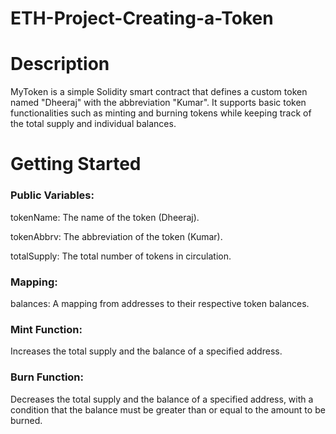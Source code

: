 # ETH-Project-Creating-a-Token
# Description
MyToken is a simple Solidity smart contract that defines a custom token named "Dheeraj" with the abbreviation "Kumar". It supports basic token functionalities such as minting and burning tokens while keeping track of the total supply and individual balances.
# Getting Started
### Public Variables:

tokenName: The name of the token (Dheeraj).

tokenAbbrv: The abbreviation of the token (Kumar).

totalSupply: The total number of tokens in circulation.

### Mapping:
balances: A mapping from addresses to their respective token balances.

### Mint Function:
Increases the total supply and the balance of a specified address.

### Burn Function:
Decreases the total supply and the balance of a specified address, with a condition that the balance must be greater than or equal to the amount to be burned.



